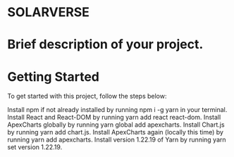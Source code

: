 # SOLARVERSE

# Brief description of your project.

# Getting Started
To get started with this project, follow the steps below:

Install npm if not already installed by running npm i -g yarn in your terminal.
Install React and React-DOM by running yarn add react react-dom.
Install ApexCharts globally by running yarn global add apexcharts.
Install Chart.js by running yarn add chart.js.
Install ApexCharts again (locally this time) by running yarn add apexcharts.
Install version 1.22.19 of Yarn by running yarn set version 1.22.19.

